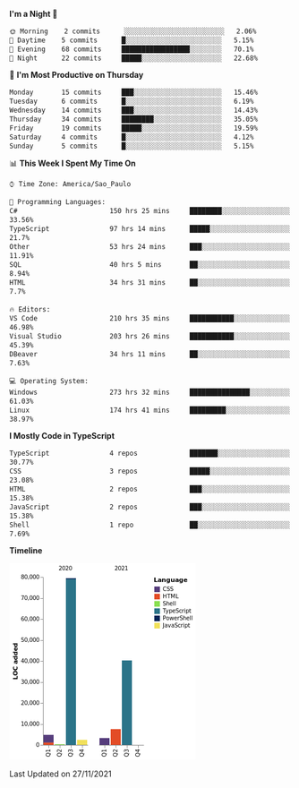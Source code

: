 <!--START_SECTION:waka-->
**I'm a Night 🦉** 

```text
🌞 Morning    2 commits      ░░░░░░░░░░░░░░░░░░░░░░░░░   2.06% 
🌆 Daytime    5 commits      █░░░░░░░░░░░░░░░░░░░░░░░░   5.15% 
🌃 Evening    68 commits     █████████████████░░░░░░░░   70.1% 
🌙 Night      22 commits     █████░░░░░░░░░░░░░░░░░░░░   22.68%

```
📅 **I'm Most Productive on Thursday** 

```text
Monday       15 commits     ███░░░░░░░░░░░░░░░░░░░░░░   15.46% 
Tuesday      6 commits      █░░░░░░░░░░░░░░░░░░░░░░░░   6.19% 
Wednesday    14 commits     ███░░░░░░░░░░░░░░░░░░░░░░   14.43% 
Thursday     34 commits     ████████░░░░░░░░░░░░░░░░░   35.05% 
Friday       19 commits     █████░░░░░░░░░░░░░░░░░░░░   19.59% 
Saturday     4 commits      █░░░░░░░░░░░░░░░░░░░░░░░░   4.12% 
Sunday       5 commits      █░░░░░░░░░░░░░░░░░░░░░░░░   5.15%

```


📊 **This Week I Spent My Time On** 

```text
⌚︎ Time Zone: America/Sao_Paulo

💬 Programming Languages: 
C#                       150 hrs 25 mins     ████████░░░░░░░░░░░░░░░░░   33.56% 
TypeScript               97 hrs 14 mins      █████░░░░░░░░░░░░░░░░░░░░   21.7% 
Other                    53 hrs 24 mins      ███░░░░░░░░░░░░░░░░░░░░░░   11.91% 
SQL                      40 hrs 5 mins       ██░░░░░░░░░░░░░░░░░░░░░░░   8.94% 
HTML                     34 hrs 31 mins      ██░░░░░░░░░░░░░░░░░░░░░░░   7.7%

🔥 Editors: 
VS Code                  210 hrs 35 mins     ███████████░░░░░░░░░░░░░░   46.98% 
Visual Studio            203 hrs 26 mins     ███████████░░░░░░░░░░░░░░   45.39% 
DBeaver                  34 hrs 11 mins      ██░░░░░░░░░░░░░░░░░░░░░░░   7.63%

💻 Operating System: 
Windows                  273 hrs 32 mins     ███████████████░░░░░░░░░░   61.03% 
Linux                    174 hrs 41 mins     █████████░░░░░░░░░░░░░░░░   38.97%

```

**I Mostly Code in TypeScript** 

```text
TypeScript               4 repos             ███████░░░░░░░░░░░░░░░░░░   30.77% 
CSS                      3 repos             █████░░░░░░░░░░░░░░░░░░░░   23.08% 
HTML                     2 repos             ███░░░░░░░░░░░░░░░░░░░░░░   15.38% 
JavaScript               2 repos             ███░░░░░░░░░░░░░░░░░░░░░░   15.38% 
Shell                    1 repo              ██░░░░░░░░░░░░░░░░░░░░░░░   7.69%

```


**Timeline**

![Chart not found](https://raw.githubusercontent.com/jonhoffmam/jonhoffmam/master/charts/bar_graph.png) 


 Last Updated on 27/11/2021
<!--END_SECTION:waka-->
